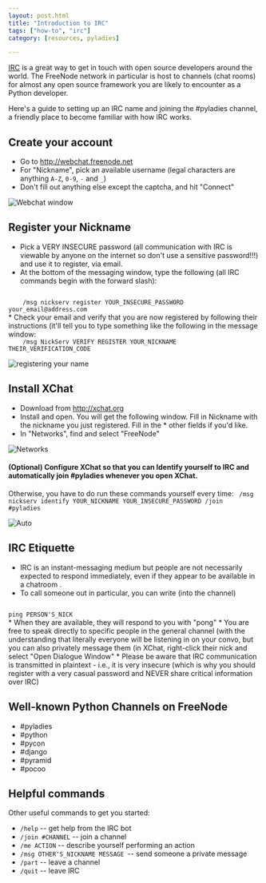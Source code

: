```yaml
---
layout: post.html
title: "Introduction to IRC"
tags: ["how-to", "irc"]
category: [resources, pyladies]

---
```



[IRC](http://en.wikipedia.org/wiki/Internet_Relay_Chat) is a great way to get in touch with open source developers around the world. The FreeNode network in particular is host to channels (chat rooms) for almost any open source framework you are likely to encounter as a Python developer.

Here's a guide to setting up an IRC name and joining the #pyladies channel, a friendly place to become familiar with how IRC works.

## Create your account

* Go to http://webchat.freenode.net
* For "Nickname", pick an available username (legal characters are anything <code>A-Z</code>, <code>0-9</code>, <code>-</code> and <code>_</code>)
* Don't fill out anything else except the captcha, and hit "Connect"

![Webchat window](https://dl.dropboxusercontent.com/u/39730/freenode0.PNG)



## Register your Nickname

* Pick a VERY INSECURE password (all communication with IRC is viewable by anyone on the internet so don't use a sensitive password!!!) and use it to register, via email.
* At the bottom of the messaging window, type the following (all IRC commands begin with the forward slash):
<code>
    /msg nickserv register YOUR_INSECURE_PASSWORD your_email@address.com
</code>
* Check your email and verify that you are now registered by following their instructions (it'll tell you to type something like the following in the message window:
<code>
    /msg NickServ VERIFY REGISTER YOUR_NICKNAME THEIR_VERIFICATION_CODE
</code>

![registering your name](https://dl.dropboxusercontent.com/u/39730/freenode1.PNG)

## Install XChat

* Download from http://xchat.org
* Install and open. You will get the following window. Fill in Nickname with the nickname you just registered. Fill in the * other fields if you'd like.
* In "Networks", find and select "FreeNode"

![Networks](https://dl.dropboxusercontent.com/u/39730/freenode2.PNG)

#### (Optional) Configure XChat so that you can Identify yourself to IRC and automatically join #pyladies whenever you open XChat.
Otherwise, you have to do run these commands yourself every time:
<code>
    /msg nickserv identify YOUR_NICKNAME YOUR_INSECURE_PASSWORD
    /join #pyladies
</code>

![Auto](https://dl.dropboxusercontent.com/u/39730/freenode3.PNG)

## IRC Etiquette

* IRC is an instant-messaging medium but people are not necessarily expected to respond immediately, even if they appear to be available in a chatroom .
* To call someone out in particular, you can write (into the channel)
<code>
ping PERSON'S_NICK
</code>
* When they are available, they will respond to you with "pong"
* You are free to speak directly to specific people in the general channel (with the understanding that literally everyone will be listening in on your convo, but you can also privately message them (in XChat, right-click their nick and select "Open Dialogue Window"
* Please be aware that IRC communication is transmitted in plaintext - i.e., it is very insecure (which is why you should register with a very casual password and NEVER share critical information over IRC)

## Well-known Python Channels on FreeNode
* #pyladies
* #python
* #pycon
* #django
* #pyramid
* #pocoo

## Helpful commands

Other useful commands to get you started:

* <code>/help</code> -- get help from the IRC bot
* <code>/join #CHANNEL</code> -- join a channel
* <code>/me ACTION</code> -- describe yourself performing an action
* <code>/msg OTHER'S_NICKNAME MESSAGE </code>-- send someone a private message
* <code>/part</code> -- leave a channel
* <code>/quit</code> -- leave IRC
